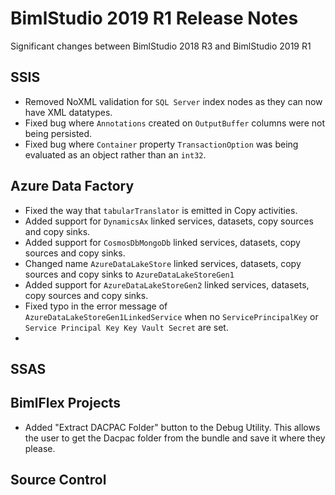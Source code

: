 # BimlStudio 2019 R1 Release Notes

Significant changes between BimlStudio 2018 R3 and BimlStudio 2019 R1

## SSIS
* Removed NoXML validation for `SQL Server` index nodes as they can now have XML datatypes.
* Fixed bug where `Annotations` created on `OutputBuffer` columns were not being persisted.
* Fixed bug where `Container` property `TransactionOption` was being evaluated as an object rather than an `int32`.

## Azure Data Factory
* Fixed the way that `tabularTranslator` is emitted in Copy activities. 
* Added support for `DynamicsAx` linked services, datasets, copy sources and copy sinks. 
* Added support for `CosmosDbMongoDb` linked services, datasets, copy sources and copy sinks. 
* Changed name `AzureDataLakeStore` linked services, datasets, copy sources and copy sinks to `AzureDataLakeStoreGen1`
* Added support for `AzureDataLakeStoreGen2` linked services, datasets, copy sources and copy sinks. 
* Fixed typo in the error message of `AzureDataLakeStoreGen1LinkedService` when no `ServicePrincipalKey` or `Service Principal Key Key Vault Secret` are set.
* 


## SSAS


## BimlFlex Projects
* Added "Extract DACPAC Folder" button to the Debug Utility. This allows the user to get the Dacpac folder from the bundle and save it where they please.


## Source Control
